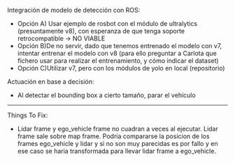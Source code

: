 Integración de modelo de detección con ROS:
+ Opción A) Usar ejemplo de rosbot con el módulo de ultralytics (presuntamente v8), con esperanza de que tenga soporte retrocompatible -> NO VIABLE
+ Opción B)De no servir, dado que tenemos entrenado el modelo con v7, intentar entrenar el modelo con v8 (para ello preguntar a Carlota que fichero usar para realizar el entrenamiento, y cómo indicar el dataset)
+ Opción C)Utilizar v7, pero con los módulos de yolo en local (repositorio)

Actuación en base a decisión:
+  Al detectar el bounding box a cierto tamaño, parar el vehículo

-------------------------
Things To Fix:
+ Lidar frame y ego_vehicle frame no cuadran a veces al ejecutar. Lidar frame sale sobre map frame. Podria compararse la posicion de los frames ego_vehicle y lidar y si no son muy parecidas es por fallo y en ese caso se haria transformada para llevar lidar frame a ego_vehicle. 